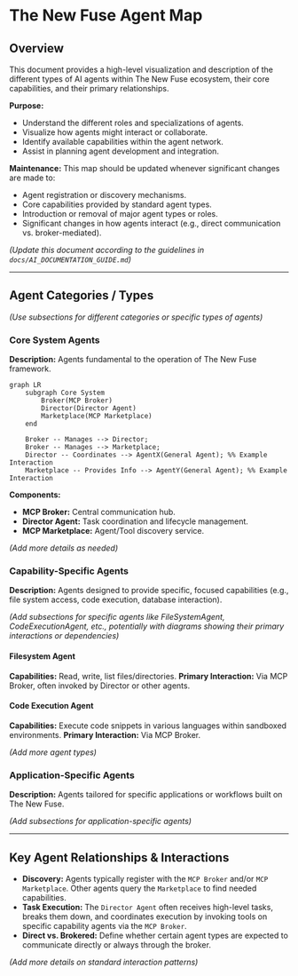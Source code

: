 # The New Fuse Agent Map

## Overview

This document provides a high-level visualization and description of the different types of AI agents within The New Fuse ecosystem, their core capabilities, and their primary relationships.

**Purpose:**
- Understand the different roles and specializations of agents.
- Visualize how agents might interact or collaborate.
- Identify available capabilities within the agent network.
- Assist in planning agent development and integration.

**Maintenance:**
This map should be updated whenever significant changes are made to:
- Agent registration or discovery mechanisms.
- Core capabilities provided by standard agent types.
- Introduction or removal of major agent types or roles.
- Significant changes in how agents interact (e.g., direct communication vs. broker-mediated).

*(Update this document according to the guidelines in `docs/AI_DOCUMENTATION_GUIDE.md`)*

---

## Agent Categories / Types

*(Use subsections for different categories or specific types of agents)*

### Core System Agents

**Description:** Agents fundamental to the operation of The New Fuse framework.

```mermaid
graph LR
    subgraph Core System
        Broker(MCP Broker)
        Director(Director Agent)
        Marketplace(MCP Marketplace)
    end

    Broker -- Manages --> Director;
    Broker -- Manages --> Marketplace;
    Director -- Coordinates --> AgentX(General Agent); %% Example Interaction
    Marketplace -- Provides Info --> AgentY(General Agent); %% Example Interaction

```
**Components:**
- **MCP Broker:** Central communication hub.
- **Director Agent:** Task coordination and lifecycle management.
- **MCP Marketplace:** Agent/Tool discovery service.

*(Add more details as needed)*

### Capability-Specific Agents

**Description:** Agents designed to provide specific, focused capabilities (e.g., file system access, code execution, database interaction).

*(Add subsections for specific agents like FileSystemAgent, CodeExecutionAgent, etc., potentially with diagrams showing their primary interactions or dependencies)*

#### Filesystem Agent
**Capabilities:** Read, write, list files/directories.
**Primary Interaction:** Via MCP Broker, often invoked by Director or other agents.

#### Code Execution Agent
**Capabilities:** Execute code snippets in various languages within sandboxed environments.
**Primary Interaction:** Via MCP Broker.

*(Add more agent types)*

### Application-Specific Agents

**Description:** Agents tailored for specific applications or workflows built on The New Fuse.

*(Add subsections for application-specific agents)*

---

## Key Agent Relationships & Interactions

- **Discovery:** Agents typically register with the `MCP Broker` and/or `MCP Marketplace`. Other agents query the `Marketplace` to find needed capabilities.
- **Task Execution:** The `Director Agent` often receives high-level tasks, breaks them down, and coordinates execution by invoking tools on specific capability agents via the `MCP Broker`.
- **Direct vs. Brokered:** Define whether certain agent types are expected to communicate directly or always through the broker.

*(Add more details on standard interaction patterns)*
